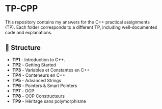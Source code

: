 # TP-CPP
This repository contains my answers for the C++ practical assignments (TP). Each folder corresponds to a different TP, including well-documented code and explanations.

## 📌 Structure
- **TP1** - Introduction to C++. 
- **TP2** - Getting Started
- **TP3** - Variables et Constantes en C++
- **TP4** - Conteneurs en C++
- **TP5** - Advanced Strings
- **TP6** - Pointers & Smart Pointers
- **TP7** - OOP
- **TP8** - OOP Constructeurs
- **TP9** - Héritage sans polymorphisme
  
